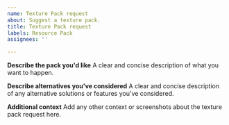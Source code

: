 ```yaml
---
name: Texture Pack request
about: Suggest a texture pack.
title: Texture Pack request
labels: Resource Pack
assignees: ''

---
```


**Describe the pack you'd like**
A clear and concise description of what you want to happen.

**Describe alternatives you've considered**
A clear and concise description of any alternative solutions or features you've considered.

**Additional context**
Add any other context or screenshots about the texture pack request here.
